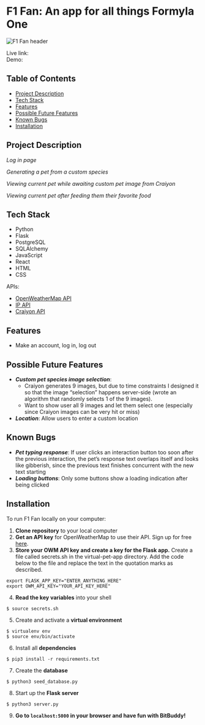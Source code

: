 # F1 Fan: An app for all things Formyla One
![F1 Fan header]()

Live link:   
Demo: 


## Table of Contents
- [Project Description](https://github.com/megitsnow/f1-react-app#project-description)
- [Tech Stack](https://github.com/megitsnow/f1-react-app#tech-stack)
- [Features](https://github.com/megitsnow/f1-react-app#features)
- [Possible Future Features](https://github.com/megitsnow/f1-react-app#possible-future-features)
- [Known Bugs](https://github.com/megitsnow/f1-react-app#known-bugs)
- [Installation](https://github.com/megitsnow/f1-react-app#installation)


## Project Description

*Log in page*  
<!-- <img src="https://user-images.githubusercontent.com/96971685/196335876-67654d1d-ba9f-424b-bbbe-f7ea72a03d03.png" alt="BitBuddy log in page" width="60%"/> -->

*Generating a pet from a custom species*  
<!-- <img src="https://user-images.githubusercontent.com/96971685/196335888-267b7c10-0c40-44b1-a593-837501bdd4f3.png" alt="Generating a pet with a custom species" width="60%"/> -->

*Viewing current pet while awaiting custom pet image from Craiyon*  
<!-- <img src="https://user-images.githubusercontent.com/96971685/196335902-cc723245-abb9-400d-ab76-7bd856c922a9.png" alt="Current pet display with egg as pet image" width="60%"/> -->

*Viewing current pet after feeding them their favorite food*
<!-- <img src="https://user-images.githubusercontent.com/96971685/196335916-dd4f1842-6d2a-4c83-826a-03147acf02a9.png" alt="Current pet display with pet image from Craiyon and pet response to being fed: 'Hm, grilled corn? Mmm, that was the best thing I've ever had!'" width="60%"/> -->


## Tech Stack
- Python
- Flask
- PostgreSQL
- SQLAlchemy
- JavaScript
- React
- HTML
- CSS


APIs:
- [OpenWeatherMap API](https://openweathermap.org/api)
- [IP API](https://ip-api.com/)
- [Craiyon API](https://github.com/FireHead90544/craiyon.py)


## Features
- Make an account, log in, log out



## Possible Future Features
- ***Custom pet species image selection***:
  - Craiyon generates 9 images, but due to time constraints I designed it so that the image “selection” happens server-side (wrote an algorithm that randomly selects 1 of the 9 images).
  - Want to show user all 9 images and let them select one (especially since Craiyon images can be very hit or miss)
- ***Location***: Allow users to enter a custom location


## Known Bugs
- ***Pet typing response***: If user clicks an interaction button too soon after the previous interaction, the pet’s response text overlaps itself and looks like gibberish, since the previous text finishes concurrent with the new text starting
- ***Loading buttons***: Only some buttons show a loading indication after being clicked


## Installation
To run F1 Fan locally on your computer:
1. **Clone repository** to your local computer
2. **Get an API key** for OpenWeatherMap to use their API. Sign up for free [here](https://openweathermap.org/api/).
3. **Store your OWM API key and create a key for the Flask app.** Create a file called secrets.sh in the virtual-pet-app directory. Add the code below to the file and replace the text in the quotation marks as described.
```
export FLASK_APP_KEY="ENTER_ANYTHING_HERE"
export OWM_API_KEY="YOUR_API_KEY_HERE"
```
4. **Read the key variables** into your shell
```
$ source secrets.sh
```
5. Create and activate a **virtual environment**
```
$ virtualenv env
$ source env/bin/activate
```
6. Install all **dependencies**
```
$ pip3 install -r requirements.txt
```
7. Create the **database**
```
$ python3 seed_database.py
```
8. Start up the **Flask server**
```
$ python3 server.py
```
9. **Go to `localhost:5000` in your browser and have fun with BitBuddy!**
